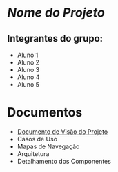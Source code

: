 # *Nome do Projeto*

## Integrantes do grupo:

* Aluno 1
* Aluno 2
* Aluno 3
* Aluno 4
* Aluno 5

# Documentos

* [Documento de Visão do Projeto](1-visao/index)
* Casos de Uso
* Mapas de Navegação
* Arquitetura
* Detalhamento dos Componentes

